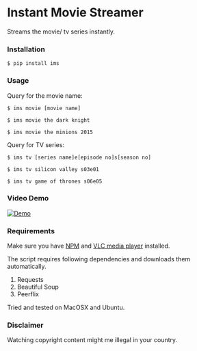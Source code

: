 # Instant Movie Streamer

Streams the movie/ tv series instantly.


### Installation
```
$ pip install ims
```

### Usage
Query for the movie name:
```
$ ims movie [movie name]
```

```
$ ims movie the dark knight
```

```
$ ims movie the minions 2015
```

Query for TV series:

```
$ ims tv [series name]e[episode no]s[season no]
```

```
$ ims tv silicon valley s03e01
```

```
$ ims tv game of thrones s06e05
```

### Video Demo

[![Demo](https://img.youtube.com/vi/MSNHmrg25_E/0.jpg)](https://www.youtube.com/watch?v=MSNHmrg25_E)

### Requirements

Make sure you have [NPM](https://docs.npmjs.com/getting-started/installing-node) and [VLC media player](http://www.videolan.org) installed.

The script requires following dependencies and downloads them automatically.

1. Requests
2. Beautiful Soup
3. Peerflix 


Tried and tested on MacOSX and Ubuntu.

### Disclaimer

Watching copyright content might me illegal in your country. 
